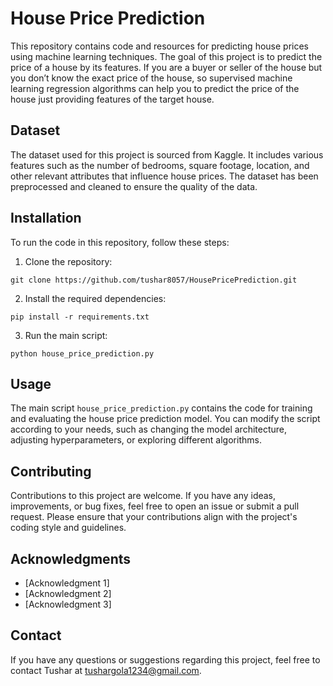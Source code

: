 # House Price Prediction

This repository contains code and resources for predicting house prices using machine learning techniques. The goal of this project is to predict the price of a house by its features. If you are a buyer or seller of the house but you don’t know the exact price of the house, so supervised machine learning regression algorithms can help you to predict the price of the house just providing features of the target house.

## Dataset

The dataset used for this project is sourced from Kaggle. It includes various features such as the number of bedrooms, square footage, location, and other relevant attributes that influence house prices. The dataset has been preprocessed and cleaned to ensure the quality of the data.

## Installation

To run the code in this repository, follow these steps:

1. Clone the repository:

```
git clone https://github.com/tushar8057/HousePricePrediction.git
```

2. Install the required dependencies:

```
pip install -r requirements.txt
```

3. Run the main script:

```
python house_price_prediction.py
```

## Usage

The main script `house_price_prediction.py` contains the code for training and evaluating the house price prediction model. You can modify the script according to your needs, such as changing the model architecture, adjusting hyperparameters, or exploring different algorithms.

## Contributing

Contributions to this project are welcome. If you have any ideas, improvements, or bug fixes, feel free to open an issue or submit a pull request. Please ensure that your contributions align with the project's coding style and guidelines.

## Acknowledgments

- [Acknowledgment 1]
- [Acknowledgment 2]
- [Acknowledgment 3]

## Contact

If you have any questions or suggestions regarding this project, feel free to contact Tushar at tushargola1234@gmail.com.

